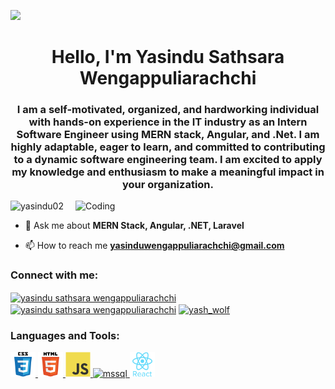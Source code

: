 ![](https://github.com/Yasindu02/image.png)
<h1 align="center">Hello, I'm Yasindu Sathsara Wengappuliarachchi</h1>
<h3 align="center">I am a self-motivated, organized, and hardworking individual with
hands-on experience in the IT industry as an Intern Software
Engineer using MERN stack, Angular, and .Net. I am highly
adaptable, eager to learn, and committed to contributing to a
dynamic software engineering team. I am excited to apply my
knowledge and enthusiasm to make a meaningful impact in your
organization.

</h3>
<img align="right" alt="Coding" width="400" src="https://cdn.dribbble.com/users/1162077/screenshots/3848914/programmer.gif">

<p align="left"> <img src="https://komarev.com/ghpvc/?username=yasindu02&label=Profile%20views&color=0e75b6&style=flat" alt="yasindu02" /> </p>

- 💬 Ask me about **MERN Stack, Angular, .NET, Laravel**

- 📫 How to reach me **yasinduwengappuliarachchi@gmail.com**

<h3 align="left">Connect with me:</h3>
<p align="left">
<a href="www.linkedin.com/in/yasinduwengappuliarachchi-a49169229
" target="blank"><img align="center" src="https://raw.githubusercontent.com/rahuldkjain/github-profile-readme-generator/master/src/images/icons/Social/linked-in-alt.svg" alt="yasindu sathsara wengappuliarachchi" height="30" width="40" /></a>
<a href="https://fb.com/yasindu sathsara wengappuliarachchi" target="blank"><img align="center" src="https://raw.githubusercontent.com/rahuldkjain/github-profile-readme-generator/master/src/images/icons/Social/facebook.svg" alt="yasindu sathsara wengappuliarachchi" height="30" width="40" /></a>
<a href="https://instagram.com/yash_wolf" target="blank"><img align="center" src="https://raw.githubusercontent.com/rahuldkjain/github-profile-readme-generator/master/src/images/icons/Social/instagram.svg" alt="yash_wolf" height="30" width="40" /></a>
</p>

<h3 align="left">Languages and Tools:</h3>
<p align="left"> <a href="https://www.w3schools.com/css/" target="_blank" rel="noreferrer"> <img src="https://raw.githubusercontent.com/devicons/devicon/master/icons/css3/css3-original-wordmark.svg" alt="css3" width="40" height="40"/> </a> <a href="https://www.w3.org/html/" target="_blank" rel="noreferrer"> <img src="https://raw.githubusercontent.com/devicons/devicon/master/icons/html5/html5-original-wordmark.svg" alt="html5" width="40" height="40"/> </a> <a href="https://developer.mozilla.org/en-US/docs/Web/JavaScript" target="_blank" rel="noreferrer"> <img src="https://raw.githubusercontent.com/devicons/devicon/master/icons/javascript/javascript-original.svg" alt="javascript" width="40" height="40"/> </a> <a href="https://www.microsoft.com/en-us/sql-server" target="_blank" rel="noreferrer"> <img src="https://www.svgrepo.com/show/303229/microsoft-sql-server-logo.svg" alt="mssql" width="40" height="40"/> </a> <a href="https://reactjs.org/" target="_blank" rel="noreferrer"> <img src="https://raw.githubusercontent.com/devicons/devicon/master/icons/react/react-original-wordmark.svg" alt="react" width="40" height="40"/> </a> </p>




